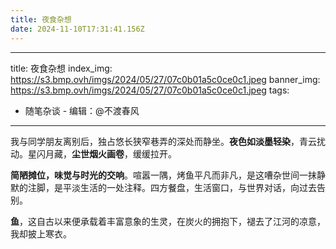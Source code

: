 ```yaml
---
title: 夜食杂想
date: 2024-11-10T17:31:41.156Z
---
```



---
title: 夜食杂想
index_img: https://s3.bmp.ovh/imgs/2024/05/27/07c0b01a5c0ce0c1.jpeg
banner_img: https://s3.bmp.ovh/imgs/2024/05/27/07c0b01a5c0ce0c1.jpeg
tags:                       
   - 随笔杂谈  - 编辑：@不渡春风
---
我与同学朋友离别后，独占悠长狭窄巷弄的深处而静坐。**夜色如淡墨轻染**，青云扰动。星闪月藏，**尘世烟火画卷**，缓缓拉开。

**简陋摊位，味觉与时光的交响**。喧嚣一隅，烤鱼平凡而非凡，是这嘈杂世间一抹静默的注脚，是平淡生活的一处注释。四方餐盘，生活窗口，与世界对话，向过去告别。


**鱼**，这自古以来便承载着丰富意象的生灵，在炭火的拥抱下，褪去了江河的凉意，我却披上寒衣。